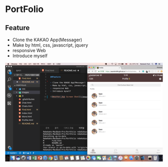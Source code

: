 # PortFolio

## Feature

- Clone the KAKAO App(Messager)
- Make by html, css, javascript, jquery
- responsive Web
- Introduce myself

![Weather_App Screen Shot](/images/PortFolio.png?raw=true "Optional Title")
